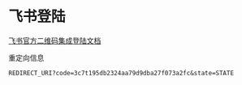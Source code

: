 # 飞书登陆

[飞书官方二维码集成登陆文档](https://open.feishu.cn/document/common-capabilities/sso/web-application-sso/qr-sdk-documentation)

重定向信息
```
REDIRECT_URI?code=3c7t195db2324aa79d9dba27f073a2fc&state=STATE
```